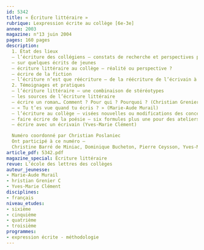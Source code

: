 ```yaml
---
id: 5342
title: « Écriture littéraire »
rubrique: Lexpression écrite au collège [6e-3e]
annee: 2003
magazine: n°13 juin 2004
pages: 160 pages
description: 
  1. État des lieux
  – l’écriture des collégiens – constats de recherche et perspectives pour l’enseignement
  – sur quelques écrits de jeunes
  – écriture littéraire au collège – réalité ou perspective ?
  – écrire de la fiction
  – l’écriture n’est que réécriture – de la réécriture de l’écrivain à la réécriture de l’élève
  2. Témoignages et pratiques
  – l’écriture littéraire – une combinaison de stéréotypes
  – les sources de l’écriture littéraire
  – écrire un roman… Comment ? Pour qui ? Pourquoi ? (Christian Grenier)
  – « Tu t’es vue quand tu écris ? » (Marie-Aude Murail)
  – l’écriture au collège – visées nouvelles ou modifications des conceptions du travail de l’écriture en classe  ?
  – faire écrire de la poésie – six formules plus une pour des ateliers d’écriture poétique
  – écrire avec un écrivain (Yves-Marie Clément)

  Numéro coordonné par Christian Poslaniec
  Ont participé à ce numéro – 
  Christine Barré de Miniac, Dominique Bucheton, Pierre Ceysson, Yves-Marie Clément, Jean-Louis Dufays, Christian Grenier, Jean-François Halté, Bernadette Kervyn, Marlène Lebrun, Marie-Aude Murail, Sylvie Plane, Christian Poslaniec, Nicole Verdun
article_pdf: 5342.pdf
magazine_special: Écriture littéraire
revue: L’école des lettres des collèges
auteur_jeunesse:
- Marie-Aude Murail
- hristian Grenier C
- Yves-Marie Clément
disciplines:
- français
niveau_etudes:
- sixième
- cinquième
- quatrième
- troisième
programmes:
- expression écrite - méthodologie
---
```

